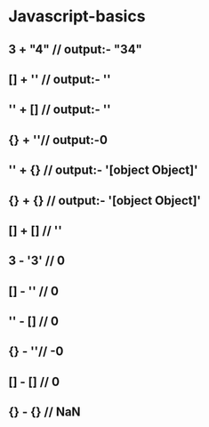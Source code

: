 # Javascript-basics
## 3 + "4" // output:- "34"
## [] + '' //  output:- ''
## '' + [] //  output:- ''
## {} + ''//  output:-0
## '' + {} //  output:- '[object Object]'
## {} + {} //  output:- '[object Object]'
## [] + []  // ''
## 3 - '3' // 0
## [] - '' // 0
## '' - [] // 0
## {} - ''// -0
## [] - [] // 0 
## {} - {} // NaN